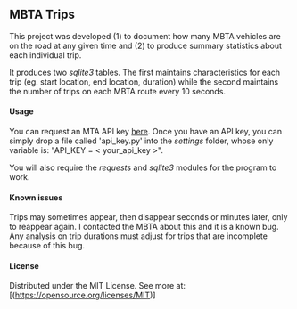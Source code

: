 ## MBTA Trips ##

This project was developed (1) to document how many MBTA vehicles are on the road at any given time and (2) to produce summary statistics about each individual trip.

It produces two *sqlite3* tables. The first maintains characteristics for each trip (eg. start location, end location, duration) while the second maintains the number of trips on each MBTA route every 10 seconds.

#### Usage ####

You can request an MTA API key [here](http://realtime.mbta.com/portal). Once you have an API key, you can simply drop a file called 'api_key.py' into the *settings* folder, whose only variable is: "API_KEY = < your_api_key >".

You will also require the *requests* and *sqlite3* modules for the program to work.

#### Known issues ####

Trips may sometimes appear, then disappear seconds or minutes later, only to reappear again. I contacted the MBTA about this and it is a known bug. Any analysis on trip durations must adjust for trips that are incomplete because of this bug.

#### License ####

Distributed under the MIT License.
See more at: [(https://opensource.org/licenses/MIT)]